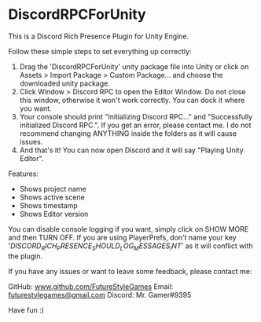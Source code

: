 # DiscordRPCForUnity
This is a Discord Rich Presence Plugin for Unity Engine. 

Follow these simple steps to set everything up correctly:

1. Drag the 'DiscordRPCForUnity' unity package file into Unity or click on Assets > Import Package > Custom Package... and choose the downloaded unity package.
2. Click Window > Discord RPC to open the Editor Window. Do not close this window, otherwise it won't work correctly. You can dock it where you want.
3. Your console should print "Initializing Discord RPC..." and "Successfully initialized Discord RPC.".
   If you get an error, please contact me. I do not recommend changing ANYTHING inside the folders as it will cause issues.
4. And that's it! You can now open Discord and it will say "Playing Unity Editor".


Features:
- Shows project name
- Shows active scene
- Shows timestamp
- Shows Editor version


You can disable console logging if you want, simply click on SHOW MORE and then TURN OFF.
If you are using PlayerPrefs, don't name your key '$DISCORD_RICH_PRESENCE_SHOULD_LOG_MESSAGES_INT$' as it will conflict with the plugin.


If you have any issues or want to leave some feedback, please contact me:

GitHub: www.github.com/FutureStyleGames
Email: futurestylegames@gmail.com
Discord: Mr. Gamer#9395

Have fun :)
